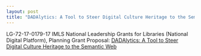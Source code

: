 ```yaml
---
layout: post
title: "DADAlytics: A Tool to Steer Digital Culture Heritage to the Semantic Web"
---
```


LG-72-17-0179-17 IMLS National Leadership Grants for Libraries (National Digital Platform), Planning Grant Proposal: [DADAlytics: A Tool to Steer Digital Culture Heritage to the Semantic Web](https://www.imls.gov/sites/default/files/grants/lg-72-17-0179-17/proposals/lg-72-17-0179-17-full-proposal-documents.pdf)
